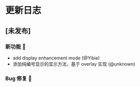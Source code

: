# 更新日志

## [未发布]
### 新功能 🎉
- add display enhancement mode (@Yibie)
- 添加纯编号显示的显示方法，基于 overlay 实现 (@unknown)

### Bug 修复 🐛
